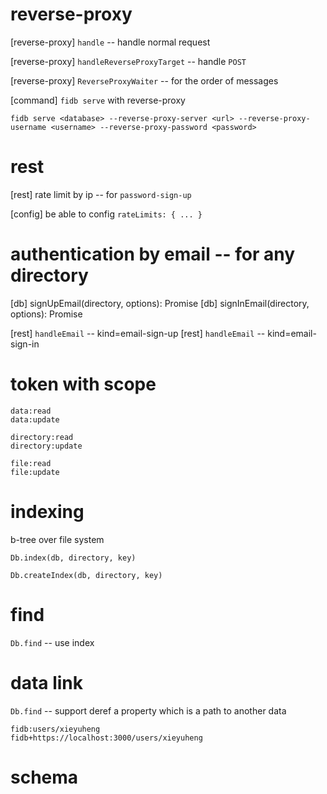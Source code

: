 # reverse-proxy

[reverse-proxy] `handle` -- handle normal request

[reverse-proxy] `handleReverseProxyTarget` -- handle `POST`

[reverse-proxy] `ReverseProxyWaiter` -- for the order of messages

[command] `fidb serve` with reverse-proxy

```
fidb serve <database> --reverse-proxy-server <url> --reverse-proxy-username <username> --reverse-proxy-password <password>
```

# rest

[rest] rate limit by ip -- for `password-sign-up`

[config] be able to config `rateLimits: { ... }`

# authentication by email -- for any directory

[db] signUpEmail(directory, options): Promise<void>
[db] signInEmail(directory, options): Promise<Token>

[rest] `handleEmail` -- kind=email-sign-up
[rest] `handleEmail` -- kind=email-sign-in

# token with scope

```
data:read
data:update

directory:read
directory:update

file:read
file:update
```

# indexing

b-tree over file system

`Db.index(db, directory, key)`

`Db.createIndex(db, directory, key)`

# find

`Db.find` -- use index

# data link

`Db.find` -- support deref a property which is a path to another data

```
fidb:users/xieyuheng
fidb+https://localhost:3000/users/xieyuheng
```

# schema
